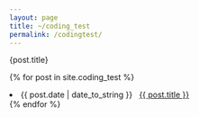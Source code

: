 ```yaml
---
layout: page
title: ~/coding_test
permalink: /codingtest/
---
```


{post.title}

{% for post in site.coding_test %}
 <li><span>{{ post.date | date_to_string }}</span> &nbsp; <a href="{{ post.url }}">{{ post.title }}</a></li>
{% endfor %}